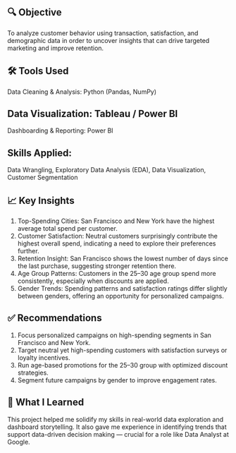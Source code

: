 ## 🔍 Objective
To analyze customer behavior using transaction, satisfaction, and demographic data in order to uncover insights that can drive targeted marketing and improve retention.

## 🛠 Tools Used
Data Cleaning & Analysis: Python (Pandas, NumPy)

## Data Visualization: Tableau / Power BI
Dashboarding & Reporting: Power BI

## Skills Applied: 
Data Wrangling, Exploratory Data Analysis (EDA), Data Visualization, Customer Segmentation

## 📈 Key Insights
1. Top-Spending Cities: San Francisco and New York have the highest average total spend per customer.
2. Customer Satisfaction: Neutral customers surprisingly contribute the highest overall spend, indicating a need to explore their preferences further.
3. Retention Insight: San Francisco shows the lowest number of days since the last purchase, suggesting stronger retention there.
4. Age Group Patterns: Customers in the 25–30 age group spend more consistently, especially when discounts are applied.
5. Gender Trends: Spending patterns and satisfaction ratings differ slightly between genders, offering an opportunity for personalized campaigns.

## ✅ Recommendations
1. Focus personalized campaigns on high-spending segments in San Francisco and New York.
2. Target neutral yet high-spending customers with satisfaction surveys or loyalty incentives.
3. Run age-based promotions for the 25–30 group with optimized discount strategies.
4. Segment future campaigns by gender to improve engagement rates.

## 🧠 What I Learned
This project helped me solidify my skills in real-world data exploration and dashboard storytelling. It also gave me experience in identifying trends that support data-driven decision making — crucial for a role like Data Analyst at Google.
